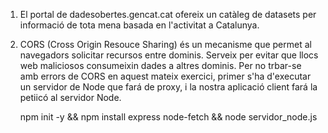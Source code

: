 1.  El portal de dadesobertes.gencat.cat ofereix un catàleg de datasets per informació de tota mena basada en l'activitat a Catalunya.
2.  CORS (Cross Origin Resouce Sharing) és un mecanisme que permet al navegadors solicitar recursos entre dominis. Serveix per evitar
    que llocs web maliciosos consumeixin dades a altres dominis.
    Per no trbar-se amb errors de CORS en aquest mateix exercici, primer s'ha d'executar un servidor de Node que fará de proxy, i la nostra aplicació client
    fará la petiicó al servidor Node.

    npm init -y && npm install express node-fetch && node servidor_node.js